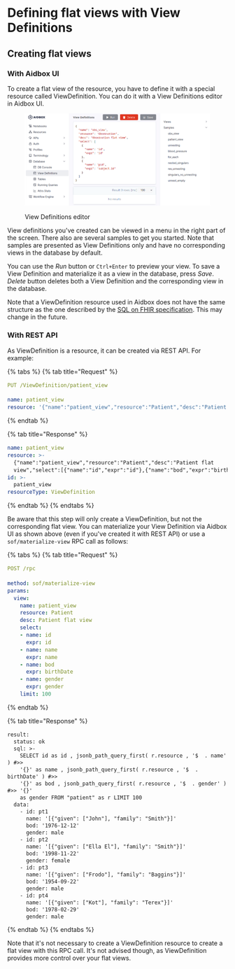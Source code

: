 # Defining flat views with View Definitions

## Creating flat views

### With Aidbox UI

To create a flat view of the resource, you have to define it with a special resource called ViewDefinition. You can do it with a View Definitions editor in Aidbox UI.

<figure><img src="../../.gitbook/assets/image (97).png" alt=""><figcaption><p>View Definitions editor</p></figcaption></figure>

View definitions you've created can be viewed in a menu in the right part of the screen. There also are several samples to get you started. Note that samples are presented as View Definitions only and have no corresponding views in the database by default.

You can use the _Run_ button or `Ctrl+Enter` to preview your view. To save a View Definition and materialize it as a view in the database, press _Save_. _Delete_ button deletes both a View Definition and the corresponding view in the database.

Note that a ViewDefinition resource used in Aidbox does not have the same structure as the one described by the [SQL on FHIR specification](https://build.fhir.org/ig/FHIR/sql-on-fhir-v2/StructureDefinition-ViewDefinition.html). This may change in the future.

### With REST API

As ViewDefinition is a resource, it can be created via REST API. For example:

{% tabs %}
{% tab title="Request" %}
```yaml
PUT /ViewDefinition/patient_view

name: patient_view
resource: '{"name":"patient_view","resource":"Patient","desc":"Patient flat view","select":[{"name":"id","expr":"id"},{"name":"bod","expr":"birthDate"},{"name":"gender","expr":"gender"}]}'
```
{% endtab %}

{% tab title="Response" %}
```yaml
name: patient_view
resource: >-
  {"name":"patient_view","resource":"Patient","desc":"Patient flat
  view","select":[{"name":"id","expr":"id"},{"name":"bod","expr":"birthDate"},{"name":"gender","expr":"gender"}]}
id: >-
  patient_view
resourceType: ViewDefinition
```
{% endtab %}
{% endtabs %}

Be aware that this step will only create a ViewDefinition, but not the corresponding flat view. You can materialize your View Definition via Aidbox UI as shown above (even if you've created it with REST API) or use a `sof/materialize-view` RPC call as follows:

{% tabs %}
{% tab title="Request" %}
```yaml
POST /rpc

method: sof/materialize-view
params:
  view:
    name: patient_view
    resource: Patient
    desc: Patient flat view
    select:
    - name: id
      expr: id
    - name: name
      expr: name
    - name: bod
      expr: birthDate
    - name: gender
      expr: gender
    limit: 100
```
{% endtab %}

{% tab title="Response" %}
```
result:
  status: ok
  sql: >-
    SELECT id as id , jsonb_path_query_first( r.resource , '$  . name' ) #>>
    '{}' as name , jsonb_path_query_first( r.resource , '$  . birthDate' ) #>>
    '{}' as bod , jsonb_path_query_first( r.resource , '$  . gender' ) #>> '{}'
    as gender FROM "patient" as r LIMIT 100
  data:
    - id: pt1
      name: '[{"given": ["John"], "family": "Smith"}]'
      bod: '1976-12-12'
      gender: male
    - id: pt2
      name: '[{"given": ["Ella El"], "family": "Smith"}]'
      bod: '1998-11-22'
      gender: female
    - id: pt3
      name: '[{"given": ["Frodo"], "family": "Baggins"}]'
      bod: '1954-09-22'
      gender: male
    - id: pt4
      name: '[{"given": ["Kot"], "family": "Terex"}]'
      bod: '1978-02-29'
      gender: male
```
{% endtab %}
{% endtabs %}

Note that it's not necessary to create a ViewDefinition resource to create a flat view with this RPC call. It's not advised though, as ViewDefinition provides more control over your flat views.
